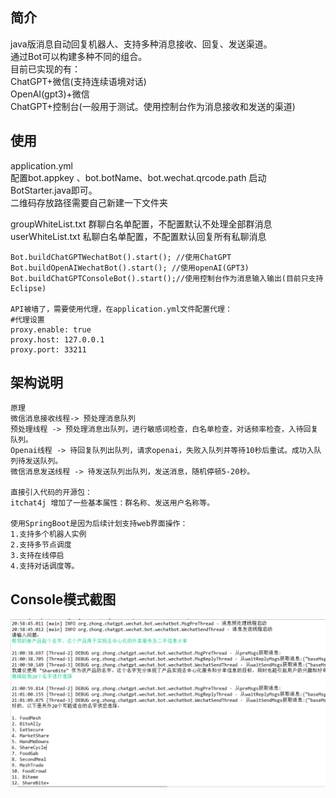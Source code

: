 ## 简介
 java版消息自动回复机器人、支持多种消息接收、回复、发送渠道。<br>
 通过Bot可以构建多种不同的组合。<br>
 目前已实现的有：<br>
 ChatGPT+微信(支持连续语境对话)<br>
 OpenAI(gpt3)+微信<br>
 ChatGPT+控制台(一般用于测试。使用控制台作为消息接收和发送的渠道)<br>
 
## 使用

application.yml<br>
配置bot.appkey 、bot.botName、bot.wechat.qrcode.path 启动BotStarter.java即可。<br>
二维码存放路径需要自己新建一下文件夹<br>

groupWhiteList.txt 群聊白名单配置，不配置默认不处理全部群消息<br>
userWhiteList.txt  私聊白名单配置，不配置默认回复所有私聊消息<br>

```
Bot.buildChatGPTWechatBot().start(); //使用ChatGPT
Bot.buildOpenAIWechatBot().start(); //使用openAI(GPT3)
Bot.buildChatGPTConsoleBot().start();//使用控制台作为消息输入输出(目前只支持Eclipse)

API被墙了，需要使用代理，在application.yml文件配置代理：
#代理设置
proxy.enable: true
proxy.host: 127.0.0.1
proxy.port: 33211

```
## 架构说明
```
原理
微信消息接收线程-> 预处理消息队列
预处理线程 -> 预处理消息出队列，进行敏感词检查，白名单检查，对话频率检查，入待回复队列。
Openai线程 -> 待回复队列出队列，请求openai，失败入队列并等待10秒后重试。成功入队列待发送队列。
微信消息发送线程 -> 待发送队列出队列，发送消息，随机停顿5-20秒。

直接引入代码的开源包：
itchat4j 增加了一些基本属性：群名称、发送用户名称等。

使用SpringBoot是因为后续计划支持web界面操作：
1.支持多个机器人实例
2.支持多节点调度
3.支持在线停启
4.支持对话调度等。
```

## Console模式截图

![image](https://github.com/zhong2312/java-chatgpt-wechat-bot/blob/main/img/console.jpg)
